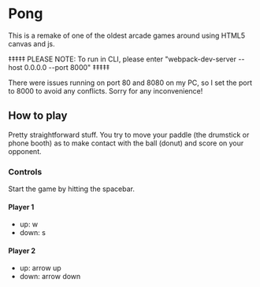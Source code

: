 # Pong

This is a remake of one of the oldest arcade games around  using HTML5 canvas and js.  

‡‡‡‡‡ PLEASE NOTE:  To run in CLI, please enter "webpack-dev-server --host 0.0.0.0 --port 8000" ‡‡‡‡‡

There were issues running on port 80 and 8080 on my PC, so I set the port to 8000 to avoid any conflicts.  Sorry for any inconvenience!

## How to play

Pretty straightforward stuff.  You try to move your paddle (the drumstick or phone booth) as to make contact with the ball (donut) and score on your opponent.  

### Controls

Start the game by hitting the spacebar.

#### Player 1
  - up: w
  - down: s

#### Player 2
  - up: arrow up
  - down: arrow down



